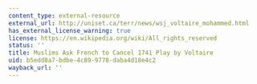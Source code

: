 ```yaml
---
content_type: external-resource
external_url: http://uniset.ca/terr/news/wsj_voltaire_mohammed.html
has_external_license_warning: true
license: https://en.wikipedia.org/wiki/All_rights_reserved
status: ''
title: Muslims Ask French to Cancel 1741 Play by Voltaire
uid: b5edd8a7-bdbe-4c89-9778-daba4d18e4c2
wayback_url: ''
---
```

